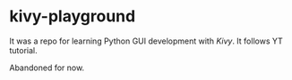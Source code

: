 # kivy-playground

It was a repo for learning Python GUI development with *Kivy*. It follows YT tutorial.

Abandoned for now.
